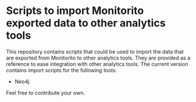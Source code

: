 # Scripts to import Monitorito exported data to other analytics tools

This repository contains scripts that could be used to import the data that are exported from Monitorito to other analytics tools. They are provided as a reference to ease integration with other analytics tools. The current version contains import scripts for the following tools:
* Neo4j

Feel free to contribute your own.